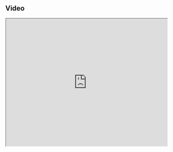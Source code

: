 ## Video

<iframe src="https://www.youtube.com/embed/IXZ6kr4VHQw?start=186&end=203" width="100%" height="400"></iframe>

